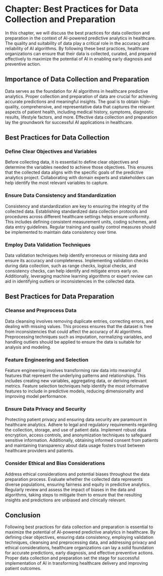Chapter: Best Practices for Data Collection and Preparation
===========================================================

In this chapter, we will discuss the best practices for data collection and preparation in the context of AI-powered predictive analytics in healthcare. The quality and suitability of data play a critical role in the accuracy and reliability of AI algorithms. By following these best practices, healthcare organizations can ensure that their data is collected, curated, and prepared effectively to maximize the potential of AI in enabling early diagnosis and preventive action.

Importance of Data Collection and Preparation
---------------------------------------------

Data serves as the foundation for AI algorithms in healthcare predictive analytics. Proper collection and preparation of data are crucial for achieving accurate predictions and meaningful insights. The goal is to obtain high-quality, comprehensive, and representative data that captures the relevant aspects of patient health, including medical history, symptoms, diagnostic results, lifestyle factors, and more. Effective data collection and preparation lay the groundwork for successful AI applications in healthcare.

Best Practices for Data Collection
----------------------------------

### Define Clear Objectives and Variables

Before collecting data, it is essential to define clear objectives and determine the variables needed to achieve those objectives. This ensures that the collected data aligns with the specific goals of the predictive analytics project. Collaborating with domain experts and stakeholders can help identify the most relevant variables to capture.

### Ensure Data Consistency and Standardization

Consistency and standardization are key to ensuring the integrity of the collected data. Establishing standardized data collection protocols and procedures across different healthcare settings helps ensure uniformity. This includes defining consistent measurement units, coding schemes, and data entry guidelines. Regular training and quality control measures should be implemented to maintain data consistency over time.

### Employ Data Validation Techniques

Data validation techniques help identify erroneous or missing data and ensure its accuracy and completeness. Implementing validation checks during data collection, such as range checks, logical checks, and consistency checks, can help identify and mitigate errors early on. Additionally, leveraging machine learning algorithms or expert review can aid in identifying outliers or inconsistencies in the collected data.

Best Practices for Data Preparation
-----------------------------------

### Cleanse and Preprocess Data

Data cleansing involves removing duplicate entries, correcting errors, and dealing with missing values. This process ensures that the dataset is free from inconsistencies that could affect the accuracy of AI algorithms. Preprocessing techniques such as imputation, normalizing variables, and handling outliers should be applied to ensure the data is suitable for analysis and modeling.

### Feature Engineering and Selection

Feature engineering involves transforming raw data into meaningful features that represent the underlying patterns and relationships. This includes creating new variables, aggregating data, or deriving relevant metrics. Feature selection techniques help identify the most informative features to include in predictive models, reducing dimensionality and improving model performance.

### Ensure Data Privacy and Security

Protecting patient privacy and ensuring data security are paramount in healthcare analytics. Adhere to legal and regulatory requirements regarding the collection, storage, and use of patient data. Implement robust data encryption, access controls, and anonymization techniques to safeguard sensitive information. Additionally, obtaining informed consent from patients and maintaining transparency about data usage fosters trust between healthcare providers and patients.

### Consider Ethical and Bias Considerations

Address ethical considerations and potential biases throughout the data preparation process. Evaluate whether the collected data represents diverse populations, ensuring fairness and equity in predictive analytics. Regularly review and assess the impact of biases in the data and algorithms, taking steps to mitigate them to ensure that the resulting insights and predictions are unbiased and clinically relevant.

Conclusion
----------

Following best practices for data collection and preparation is essential to maximize the potential of AI-powered predictive analytics in healthcare. By defining clear objectives, ensuring data consistency, employing validation techniques, cleansing and preprocessing data, and addressing privacy and ethical considerations, healthcare organizations can lay a solid foundation for accurate predictions, early diagnosis, and effective preventive actions. Proper data collection and preparation set the stage for successful implementation of AI in transforming healthcare delivery and improving patient outcomes.
